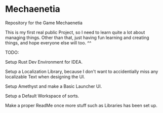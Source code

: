 # Mechaenetia
Repository for the Game Mechaenetia

This is my first real public Project, so I need to learn quite a lot about managing things.
Other than that, just having fun learning and creating things, and hope everyone else will too. ^^


TODO:

Setup Rust Dev Environment for IDEA.

Setup a Localization Library, because I don't want to accidentially miss any localizable Text when designing the UI.

Setup Amethyst and make a Basic Launcher UI.

Setup a Default Workspace of sorts.

Make a proper ReadMe once more stuff such as Libraries has been set up.
